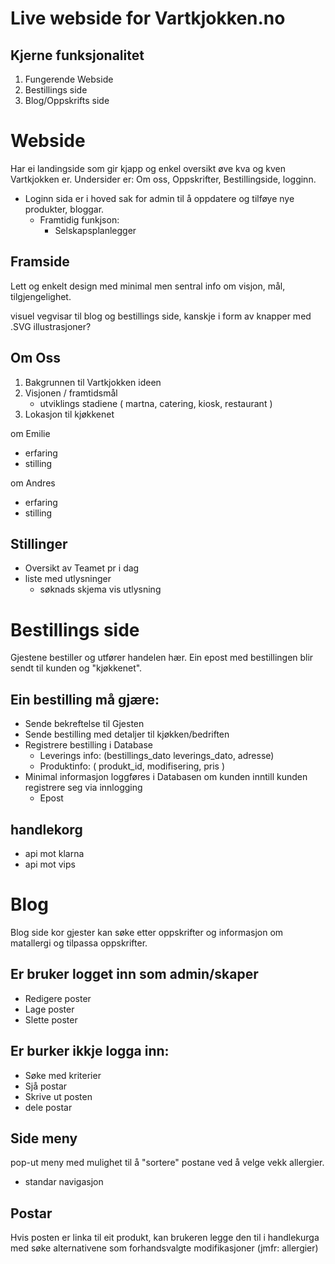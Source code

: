 # Live webside for Vartkjokken.no

## Kjerne funksjonalitet
1. Fungerende Webside
2. Bestillings side
3. Blog/Oppskrifts side

# Webside
Har ei landingside som gir kjapp og enkel oversikt øve kva og kven Vartkjokken er. 
Undersider er: Om oss, Oppskrifter, Bestillingside, logginn.

- Loginn sida er i hoved sak for admin til å oppdatere og tilføye nye produkter, bloggar.
  - Framtidig funkjson:
    - Selskapsplanlegger  

## Framside
Lett og enkelt design med minimal men sentral info om visjon, mål, tilgjengelighet.

visuel vegvisar til blog og bestillings side, kanskje i form av knapper med .SVG illustrasjoner?

## Om Oss
1. Bakgrunnen til Vartkjokken ideen
2. Visjonen / framtidsmål
    - utviklings stadiene ( martna, catering, kiosk, restaurant )
3. Lokasjon til kjøkkenet

om Emilie
- erfaring
- stilling

om Andres
- erfaring
- stilling

## Stillinger
- Oversikt av Teamet pr i dag
- liste med utlysninger
  - søknads skjema vis utlysning

# Bestillings side
Gjestene bestiller og utfører handelen hær. Ein epost med bestillingen blir sendt til kunden og "kjøkkenet".

## Ein bestilling må gjære:
- Sende bekreftelse til Gjesten
- Sende bestilling med detaljer til kjøkken/bedriften
- Registrere bestilling i Database
  - Leverings info: (bestillings_dato leverings_dato, adresse)
  - Produktinfo: ( produkt_id, modifisering, pris )
- Minimal informasjon loggføres i Databasen om kunden inntill kunden registrere seg via innlogging 
   - Epost 

## handlekorg
- api mot klarna
- api mot vips

# Blog
Blog side kor gjester kan søke etter oppskrifter og informasjon om matallergi og tilpassa oppskrifter.

## Er bruker logget inn som admin/skaper
- Redigere poster
- Lage poster
- Slette poster

## Er burker ikkje logga inn:
- Søke med kriterier
- Sjå postar
- Skrive ut posten
- dele postar

## Side meny
pop-ut meny med mulighet til å "sortere" postane ved å velge vekk allergier. 
+ standar navigasjon

## Postar
Hvis posten er linka til eit produkt, kan brukeren legge den til i handlekurga med søke alternativene som forhandsvalgte modifikasjoner (jmfr: allergier)
